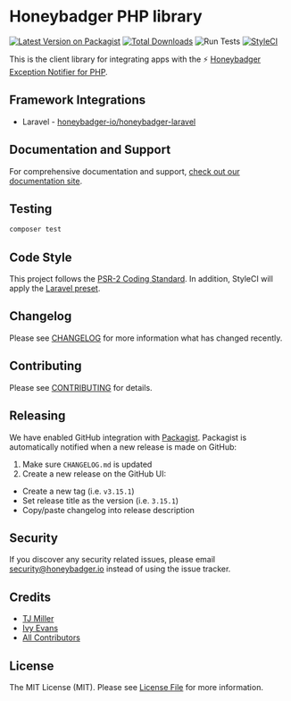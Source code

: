# Honeybadger PHP library

[![Latest Version on Packagist](https://img.shields.io/packagist/v/honeybadger-io/honeybadger-php.svg?style=flat-square)](https://packagist.org/packages/honeybadger-io/honeybadger-php)
[![Total Downloads](https://img.shields.io/packagist/dt/honeybadger-io/honeybadger-php.svg?style=flat-square)](https://packagist.org/packages/honeybadger-io/honeybadger-php)
![Run Tests](https://github.com/honeybadger-io/honeybadger-php/workflows/Run%20Tests/badge.svg)
[![StyleCI](https://styleci.io/repos/9077424/shield)](https://github.styleci.io/repos/9077424)

This is the client library for integrating apps with the :zap: [Honeybadger Exception Notifier for PHP](https://www.honeybadger.io/for/php/?utm_source=github&utm_medium=readme&utm_campaign=php&utm_content=Honeybadger+Exception+Notifier+for+PHP).

## Framework Integrations

* Laravel - [honeybadger-io/honeybadger-laravel](https://github.com/honeybadger-io/honeybadger-laravel)

## Documentation and Support

For comprehensive documentation and support, [check out our documentation site](https://docs.honeybadger.io/lib/php/index.html).

## Testing

``` bash
composer test
```

## Code Style
This project follows the [PSR-2 Coding Standard](https://github.com/php-fig/fig-standards/blob/master/accepted/PSR-2-coding-style-guide.md). In addition, StyleCI will apply the [Laravel preset](https://docs.styleci.io/presets#laravel).

## Changelog
Please see [CHANGELOG](CHANGELOG.md) for more information what has changed recently.

## Contributing
Please see [CONTRIBUTING](CONTRIBUTING.md) for details.

## Releasing
We have enabled GitHub integration with [Packagist](https://packagist.org). Packagist is automatically notified when a new release is made on GitHub:
1. Make sure `CHANGELOG.md` is updated
2. Create a new release on the GitHub UI:
  - Create a new tag (i.e. `v3.15.1`)
  - Set release title as the version (i.e. `3.15.1`)
  - Copy/paste changelog into release description

## Security
If you discover any security related issues, please email security@honeybadger.io instead of using the issue tracker.

## Credits
- [TJ Miller](https://github.com/sixlive)
- [Ivy Evans](https://github.com/ivy)
- [All Contributors](../../contributors)

## License
The MIT License (MIT). Please see [License File](LICENSE.md) for more information.
